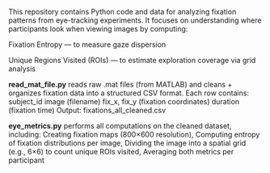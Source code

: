 This repository contains Python code and data for analyzing fixation patterns from eye-tracking experiments. It focuses on understanding where participants look when viewing images by computing:

Fixation Entropy — to measure gaze dispersion

Unique Regions Visited (ROIs) — to estimate exploration coverage via grid analysis

**read_mat_file.py** reads raw .mat files (from MATLAB) and cleans + organizes fixation data into a structured CSV format.
Each row contains:
    subject_id
    image (filename)
    fix_x, fix_y (fixation coordinates)
    duration (fixation time)
Output: fixations_all_cleaned.csv

**eye_metrics.py** performs all computations on the cleaned dataset, including: Creating fixation maps (800×600 resolution), Computing entropy of fixation distributions per image, Dividing the image into a spatial grid (e.g., 6×6) to count unique ROIs visited, Averaging both metrics per participant

